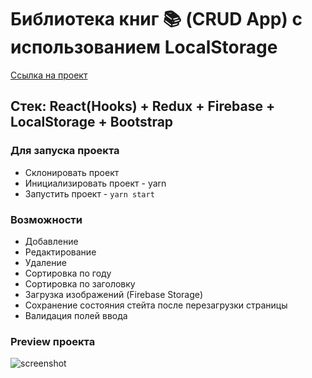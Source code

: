 # Библиотека книг 📚 (CRUD App) с использованием LocalStorage

[Ссылка на проект](http://books.viil.ru/)

## Стек: React(Hooks) + Redux + Firebase + LocalStorage + Bootstrap

### Для запуска проекта

- Склонировать проект
- Инициализировать проект - yarn
- Запустить проект - `yarn start`

### Возможности

- Добавление
- Редактирование
- Удаление
- Сортировка по году
- Сортировка по заголовку
- Загрузка изображений (Firebase Storage)
- Сохранение состояния стейта после перезагрузки страницы
- Валидация полей ввода

### Preview проекта

![screenshot](Library-of-Books-App.gif)
